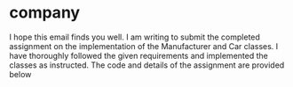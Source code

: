 # company
I hope this email finds you well. I am writing to submit the completed assignment on the implementation of the Manufacturer and Car classes. I have thoroughly followed the given requirements and implemented the classes as instructed. The code and details of the assignment are provided below
